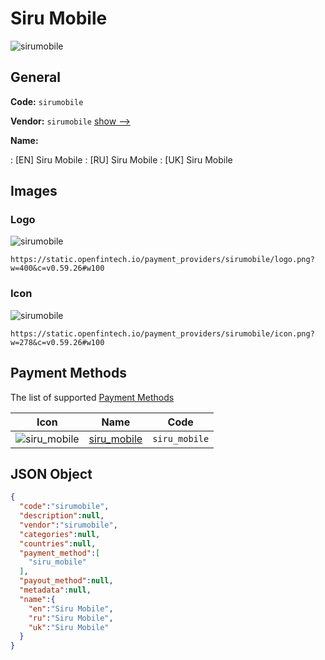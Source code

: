 
# Siru Mobile 
![sirumobile](https://static.openfintech.io/payment_providers/sirumobile/logo.png?w=400&c=v0.59.26#w100)  

## General 
 
**Code:** `sirumobile` 
 
**Vendor:** `sirumobile` [show -->](/vendors/sirumobile/) 
 
**Name:** 
 
:	[EN] Siru Mobile 
:	[RU] Siru Mobile 
:	[UK] Siru Mobile 
 

## Images 

### Logo 
 
![sirumobile](https://static.openfintech.io/payment_providers/sirumobile/logo.png?w=400&c=v0.59.26#w100)  

```
https://static.openfintech.io/payment_providers/sirumobile/logo.png?w=400&c=v0.59.26#w100
```  

### Icon 
 
![sirumobile](https://static.openfintech.io/payment_providers/sirumobile/icon.png?w=278&c=v0.59.26#w100)  

```
https://static.openfintech.io/payment_providers/sirumobile/icon.png?w=278&c=v0.59.26#w100
```  

## Payment Methods 
 
The list of supported [Payment Methods](/payment-methods/) 

|Icon|Name|Code| 
|:---:|:---:|:---:| 
|![siru_mobile](https://static.openfintech.io/payment_methods/siru_mobile/icon.svg?w=278&c=v0.59.26#w100) |[siru_mobile](/payment-methods/siru_mobile/)|`siru_mobile`| 
 

## JSON Object 

```json
{
  "code":"sirumobile",
  "description":null,
  "vendor":"sirumobile",
  "categories":null,
  "countries":null,
  "payment_method":[
    "siru_mobile"
  ],
  "payout_method":null,
  "metadata":null,
  "name":{
    "en":"Siru Mobile",
    "ru":"Siru Mobile",
    "uk":"Siru Mobile"
  }
}
```  
